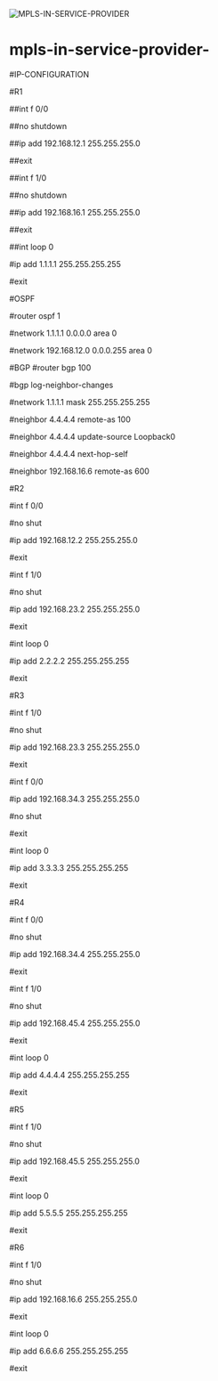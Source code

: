 ![MPLS-IN-SERVICE-PROVIDER](https://private-user-images.githubusercontent.com/116490987/399293436-c6876516-8c42-4362-9066-cc2ace7ab3e2.jpg?jwt=eyJhbGciOiJIUzI1NiIsInR5cCI6IkpXVCJ9.eyJpc3MiOiJnaXRodWIuY29tIiwiYXVkIjoicmF3LmdpdGh1YnVzZXJjb250ZW50LmNvbSIsImtleSI6ImtleTUiLCJleHAiOjE3MzU1NjMyMTcsIm5iZiI6MTczNTU2MjkxNywicGF0aCI6Ii8xMTY0OTA5ODcvMzk5MjkzNDM2LWM2ODc2NTE2LThjNDItNDM2Mi05MDY2LWNjMmFjZTdhYjNlMi5qcGc_WC1BbXotQWxnb3JpdGhtPUFXUzQtSE1BQy1TSEEyNTYmWC1BbXotQ3JlZGVudGlhbD1BS0lBVkNPRFlMU0E1M1BRSzRaQSUyRjIwMjQxMjMwJTJGdXMtZWFzdC0xJTJGczMlMkZhd3M0X3JlcXVlc3QmWC1BbXotRGF0ZT0yMDI0MTIzMFQxMjQ4MzdaJlgtQW16LUV4cGlyZXM9MzAwJlgtQW16LVNpZ25hdHVyZT1lZmIxMTRhNDhlNzVjN2M2MzU1ZTAwMGEzMTA4OWE5NWNiZmUwNjY3NGQ3ODQzNTk5YTZlNjhhZjcwYWU2NTdkJlgtQW16LVNpZ25lZEhlYWRlcnM9aG9zdCJ9.PbLtgdH-v20IO3SS0HbRValfE826jZZ7x0JhQuRvSvA)

# mpls-in-service-provider-
#IP-CONFIGURATION

#R1

##int f 0/0

##no shutdown

##ip add 192.168.12.1 255.255.255.0

##exit

##int f 1/0

##no shutdown

##ip add 192.168.16.1 255.255.255.0

##exit

##int loop 0 

#ip add 1.1.1.1 255.255.255.255

#exit


#OSPF

#router ospf 1

 #network 1.1.1.1 0.0.0.0 area 0
 
 #network 192.168.12.0 0.0.0.255 area 0

#BGP
#router bgp 100
 
 #bgp log-neighbor-changes
 
 #network 1.1.1.1 mask 255.255.255.255
 
 #neighbor 4.4.4.4 remote-as 100
 
 #neighbor 4.4.4.4 update-source Loopback0
 
 #neighbor 4.4.4.4 next-hop-self
 
 #neighbor 192.168.16.6 remote-as 600



#R2

#int f 0/0

#no shut

#ip add 192.168.12.2
255.255.255.0

#exit

#int f 1/0

#no shut

#ip add 192.168.23.2 255.255.255.0

#exit

#int loop 0 

#ip add 2.2.2.2 255.255.255.255

#exit


#R3

#int f 1/0

#no shut

#ip add 192.168.23.3 255.255.255.0

#exit

#int f 0/0

#ip add 192.168.34.3 255.255.255.0

#no shut

#exit

#int loop 0

#ip add 3.3.3.3 255.255.255.255

#exit



#R4

#int f 0/0

#no shut

#ip add 192.168.34.4 255.255.255.0

#exit

#int f 1/0

#no shut

#ip add 192.168.45.4 255.255.255.0

#exit

#int loop 0 

#ip add 4.4.4.4 255.255.255.255

#exit



#R5

#int f 1/0

#no shut

#ip add 192.168.45.5 255.255.255.0

#exit

#int loop 0

#ip add 5.5.5.5 255.255.255.255

#exit



#R6

#int f 1/0

#no shut

#ip add 192.168.16.6 255.255.255.0

#exit

#int loop 0

#ip add 6.6.6.6 255.255.255.255

#exit



